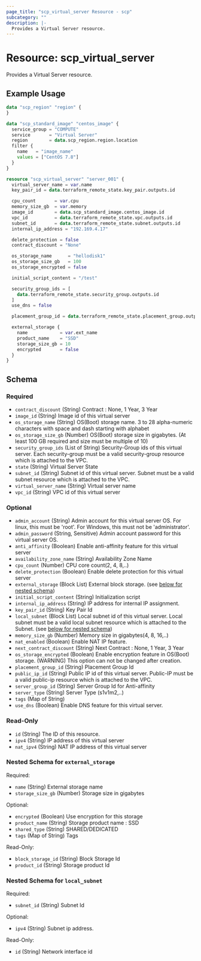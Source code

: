 ```yaml
---
page_title: "scp_virtual_server Resource - scp"
subcategory: ""
description: |-
  Provides a Virtual Server resource.
---
```


# Resource: scp_virtual_server

Provides a Virtual Server resource.


## Example Usage

```terraform
data "scp_region" "region" {
}

data "scp_standard_image" "centos_image" {
  service_group = "COMPUTE"
  service       = "Virtual Server"
  region        = data.scp_region.region.location
  filter {
    name   = "image_name"
    values = ["CentOS 7.8"]
  }
}

resource "scp_virtual_server" "server_001" {
  virtual_server_name = var.name
  key_pair_id = data.terraform_remote_state.key_pair.outputs.id

  cpu_count       = var.cpu
  memory_size_gb  = var.memory
  image_id        = data.scp_standard_image.centos_image.id
  vpc_id          = data.terraform_remote_state.vpc.outputs.id
  subnet_id       = data.terraform_remote_state.subnet.outputs.id
  internal_ip_address = "192.169.4.17"

  delete_protection = false
  contract_discount = "None"

  os_storage_name      = "hellodisk1"
  os_storage_size_gb   = 100
  os_storage_encrypted = false

  initial_script_content = "/test"

  security_group_ids = [
    data.terraform_remote_state.security_group.outputs.id
  ]
  use_dns = false

  placement_group_id = data.terraform_remote_state.placement_group.outputs.id

  external_storage {
    name            = var.ext_name
    product_name    = "SSD"
    storage_size_gb = 10
    encrypted       = false
  }
}
```

<!-- schema generated by tfplugindocs -->
## Schema

### Required

- `contract_discount` (String) Contract : None, 1 Year, 3 Year
- `image_id` (String) Image id of this virtual server
- `os_storage_name` (String) OS(Boot) storage name. 3 to 28 alpha-numeric characters with space and dash starting with alphabet
- `os_storage_size_gb` (Number) OS(Boot) storage size in gigabytes. (At least 100 GB required and size must be multiple of 10)
- `security_group_ids` (List of String) Security-Group ids of this virtual server. Each security-group must be a valid security-group resource which is attached to the VPC.
- `state` (String) Virtual Server State
- `subnet_id` (String) Subnet id of this virtual server. Subnet must be a valid subnet resource which is attached to the VPC.
- `virtual_server_name` (String) Virtual server name
- `vpc_id` (String) VPC id of this virtual server

### Optional

- `admin_account` (String) Admin account for this virtual server OS. For linux, this must be 'root'. For Windows, this must not be 'administrator'.
- `admin_password` (String, Sensitive) Admin account password for this virtual server OS.
- `anti_affinity` (Boolean) Enable anti-affinity feature for this virtual server
- `availability_zone_name` (String) Availability Zone Name
- `cpu_count` (Number) CPU core count(2, 4, 8,..)
- `delete_protection` (Boolean) Enable delete protection for this virtual server
- `external_storage` (Block List) External block storage. (see [below for nested schema](#nestedblock--external_storage))
- `initial_script_content` (String) Initialization script
- `internal_ip_address` (String) IP address for internal IP assignment.
- `key_pair_id` (String) Key Pair Id
- `local_subnet` (Block List) Local subnet id of this virtual server. Local subnet must be a valid local subnet resource which is attached to the Subnet. (see [below for nested schema](#nestedblock--local_subnet))
- `memory_size_gb` (Number) Memory size in gigabytes(4, 8, 16,..)
- `nat_enabled` (Boolean) Enable NAT IP feature.
- `next_contract_discount` (String) Next Contract : None, 1 Year, 3 Year
- `os_storage_encrypted` (Boolean) Enable encryption feature in OS(Boot) storage. (WARNING) This option can not be changed after creation.
- `placement_group_id` (String) Placement Group Id
- `public_ip_id` (String) Public IP id of this virtual server. Public-IP must be a valid public-ip resource which is attached to the VPC.
- `server_group_id` (String) Server Group Id for Anti-affinity
- `server_type` (String) Server Type (s1v1m2,..)
- `tags` (Map of String)
- `use_dns` (Boolean) Enable DNS feature for this virtual server.

### Read-Only

- `id` (String) The ID of this resource.
- `ipv4` (String) IP address of this virtual server
- `nat_ipv4` (String) NAT IP address of this virtual server

<a id="nestedblock--external_storage"></a>
### Nested Schema for `external_storage`

Required:

- `name` (String) External storage name
- `storage_size_gb` (Number) Storage size in gigabytes

Optional:

- `encrypted` (Boolean) Use encryption for this storage
- `product_name` (String) Storage product name : SSD
- `shared_type` (String) SHARED/DEDICATED
- `tags` (Map of String) Tags

Read-Only:

- `block_storage_id` (String) Block Storage Id
- `product_id` (String) Storage product Id


<a id="nestedblock--local_subnet"></a>
### Nested Schema for `local_subnet`

Required:

- `subnet_id` (String) Subnet Id

Optional:

- `ipv4` (String) Subnet ip address.

Read-Only:

- `id` (String) Network interface id
